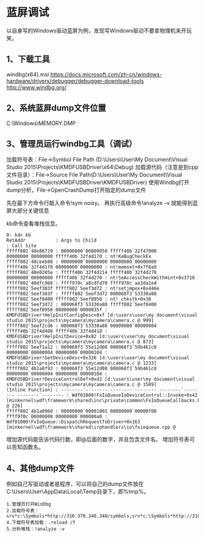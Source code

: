 # 蓝屏调试

以自身写的Windows驱动蓝屏为例，发现写Windows驱动不要拿物理机来开玩笑。

## 1、下载工具
windbg(x64).msi
https://docs.microsoft.com/zh-cn/windows-hardware/drivers/debugger/debugger-download-tools
http://www.windbg.org/

## 2、系统蓝屏dump文件位置
C:\Windows\MEMORY.DMP

## 3、管理员运行windbg工具（调试）
加载符号表：File->Symbol File Path (D:\Users\User\My Document\Visual Studio 2015\Projects\KMDFUSBDriver\x64\Debug)
加载源代码（注意是到cpp文件目录）：File->Source File Path(D:\Users\User\My Document\Visual Studio 2015\Projects\KMDFUSBDriver\KMDFUSBDriver)
使用Windbg打开dump分析，File->OpenCrashDump打开指定的dump文件

先在最下方命令行敲入命令!sym noisy。
再执行高级命令!analyze -v 就能得到蓝屏大部分关键信息

kb命令查看堆栈信息。
```
0: kd> kb
RetAddr           : Args to Child                                                           : Call Site
fffff802`48e86729 : 00000000`00000050 fffff40b`32f47000 00000000`00000000 fffff40b`32f4d170 : nt!KeBugCheckEx
fffff802`48ceeb80 : 00000000`00000000 00000000`00000000 fffff40b`32f4d1f0 00000000`00000000 : nt!memset+0x7f6a9
fffff802`48e0205e : fffff40b`32f4d214 fffff40b`32f4d270 00000000`00000000 fffff40b`32f4d270 : nt!SeAccessCheckWithHint+0x3710
fffff802`48dfc966 : ffff970c`a8cdfd70 ffff970c`aa3da1e4 fffff802`5eef383f fffff802`5eef3d72 : nt!setjmpex+0x446e
fffff802`5eef383f : fffff802`5eef3d72 000068f3`53330a88 fffff802`5eef8400 fffff802`5eef8950 : nt!_chkstk+0x36
fffff802`5eef3d72 : 000068f3`53330a88 fffff802`5eef8400 fffff802`5eef8950 00000000`0000035f : KMDFUSBDriver!HelpInitConfigDesc+0xf [d:\users\user\my document\visual studio 2015\projects\mycamera\mycamera\camera.c @ 999]
fffff802`5eef2cd6 : 000068f3`53330a88 00000000`00000004 fffff40b`32f4d408 fffff40b`32f4d410 : KMDFUSBDriver!HelpInitDevice+0x82 [d:\users\user\my document\visual studio 2015\projects\mycamera\mycamera\camera.c @ 872]
fffff802`5eef1a12 : 000068f3`55e12d08 000068f3`59b461c8 00000000`00000004 00000000`00000104 : KMDFUSBDriver!GetDeviceDesc+0x326 [d:\users\user\my document\visual studio 2015\projects\mycamera\mycamera\camera.c @ 1233]
fffff802`4b1a8f93 : 000068f3`55e12d08 000068f3`59b461c8 00000000`00000004 00000000`00000104 : KMDFUSBDriver!DeviceControlDef+0xd2 [d:\users\user\my document\visual studio 2015\projects\mycamera\mycamera\camera.c @ 1589]
(Inline Function) : --------`-------- --------`-------- --------`-------- --------`-------- : Wdf01000!FxIoQueueIoDeviceControl::Invoke+0x42 [minkernel\wdf\framework\shared\inc\private\common\FxIoQueueCallbacks.hpp @ 226]
fffff802`4b1a8960 : 00000000`00001001 00000000`00000f00 ffff970c`00000000 00000000`000000a0 : Wdf01000!FxIoQueue::DispatchRequestToDriver+0x163 [minkernel\wdf\framework\shared\irphandlers\io\fxioqueue.cpp @
```
增加源代码能告诉代码行数，即@后面的数字，并且包含文件名。
增加符号表可以告知函数名。

## 4、其他dump文件
例如自己写驱动或者是程序，可以将自己的dump文件放在C:\Users\User\AppData\Local\Temp目录下，即%tmp%。

```
1.管理员打开WinDbg
2.加载符号表：
srv*c:\Symbols*http://310.370.348.340/symbols;srv*c:\Symbols*http://310.370.347.347/symbols;D:\tmp
4.下载符号表加载：.reload /f
5.分析堆栈：!analyze -v
```


